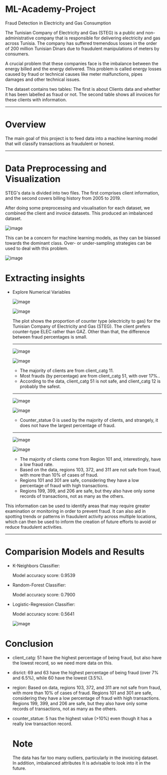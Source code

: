 # ML-Academy-Project

Fraud Detection in Electricity and Gas Consumption

The Tunisian Company of Electricity and Gas (STEG) is a public and non-administrative company that is responsible for delivering electricity and gas across Tunisia. The company has suffered tremendous losses in the order of 200 million Tunisian Dinars due to fraudulent manipulations of meters by consumers.

A crucial problem that these companies face is the imbalance between the energy billed and the energy delivered. This problem is called energy losses caused by fraud or technical causes like meter malfunctions, pipes damages and other technical issues.

The dataset contains two tables: The first is about Clients data and whether it has been labelled as fraud or not. The second table shows all invoices for these clients with information.

---------------------------------------------

# Overview

The main goal of this project is to feed data into a machine learning model that will classify transactions as fraudulent or honest.

---------------------------------------------


# Data Preprocessing and Visualization
STEG's data is divided into two files. The first comprises client information, and the second covers billing history from 2005 to 2019.

After doing some preprocessing and visualisation for each dataset, we combined the client and invoice datasets. This produced an imbalanced dataset.

![image](https://github.com/WIAMALI/ML-Academy-Project/assets/104154401/ed11d397-3669-4b4f-b298-1b754ffe1ce3)


This can be a concern for machine learning models, as they can be biassed towards the dominant class. Over- or under-sampling strategies can be used to deal with this problem.

![image](https://github.com/WIAMALI/ML-Academy-Project/assets/104154401/86ce47a9-2f5b-49a5-a963-720560042dac)


# Extracting insights
- Explore Numerical Variables


     ![image](https://github.com/WIAMALI/ML-Academy-Project/assets/104154401/020a6cd6-4547-4770-9a2d-c0bfb75b8a20)
 
     ![image](https://github.com/WIAMALI/ML-Academy-Project/assets/104154401/4981c55e-326e-43de-aba8-5c7383ea2c69)


    The plot shows the proportion of counter type (electricity to gas) for the Tunisian Company of Electricity and Gas (STEG). The client prefers counter-type ELEC rather than GAZ. Other than that, the difference between fraud percentages is small.

    --------

     ![image](https://github.com/WIAMALI/ML-Academy-Project/assets/104154401/0771946b-f6ab-417f-8ab4-17dbea084700)

     ![image](https://github.com/WIAMALI/ML-Academy-Project/assets/104154401/2a538199-e428-4dd3-8711-2276c114d45e)
  
    - The majority of clients are from client_catg 11.
    - Most frauds (by percentage) are from client_catg 51, with over 17%..
    - According to the data, client_catg 51 is not safe, and client_catg 12 is probably the safest.


    --------

     ![image](https://github.com/WIAMALI/ML-Academy-Project/assets/104154401/87a04540-4a21-4f43-9dfb-d0ec06bf83ff)

     ![image](https://github.com/WIAMALI/ML-Academy-Project/assets/104154401/53f719b2-a147-4b0c-9d8c-93ef8c2e72f3)

     
     - Counter_statue 0 is used by the majority of clients, and strangely, it does not have the largest percentage of fraud.


    --------

     ![image](https://github.com/WIAMALI/ML-Academy-Project/assets/104154401/2a719056-47bf-4e13-ba01-8e2532d2ef67)

     ![image](https://github.com/WIAMALI/ML-Academy-Project/assets/104154401/96475216-0ae0-4eeb-a273-959727d3a2e7)


     - The majority of clients come from Region 101 and, interestingly, have a low fraud rate.
     - Based on the data, regions 103, 372, and 311 are not safe from fraud, with more than 10% of cases of fraud.
     - Regions 101 and 301 are safe, considering they have a low percentage of fraud with high transactions.
     - Regions 199, 399, and 206 are safe, but they also have only some records of transactions, not as many as the others.


This information can be used to identify areas that may require greater examination or monitoring in order to prevent fraud. It can also aid in spotting trends or patterns in fraudulent activity across multiple locations, which can then be used to inform the creation of future efforts to avoid or reduce fraudulent activities.




--------


# Comparision Models and Results
- K-Neighbors Classifier:

    Model accuracy score: 0.9539

  
- Random-Forest Classifier:

    Model accuracy score: 0.7900

  
- Logistic-Regression Classifier:

    Model accuracy score: 0.5641

  
  ![image](https://github.com/WIAMALI/ML-Academy-Project/assets/104154401/5d0dfe35-7b34-4d2c-9689-9683f040fc3c)



# Conclusion

- client_catg: 51 have the highest percentage of being fraud, but also have the lowest record, so we need more data on this.
- disrict: 69 and 63 have the highest percentage of being fraud (over 7% and 6.5%), while 60 have the lowest (3.5%).
- region: Based on data, regions 103, 372, and 311 are not safe from fraud, with more than 10% of cases of fraud. Regions 101 and 301 are safe, considering they have a low percentage of fraud with high transactions. Regions 199, 399, and 206 are safe, but they also have only some records of transactions, not as many as the others.
- counter_statue: 5 has the highest value (>10%) even though it has a really low transaction record.

  
   # Note
    The data has far too many outliers, particularly in the invoicing dataset. In addition, imbalanced attributes It is advisable to look into it in the future.
